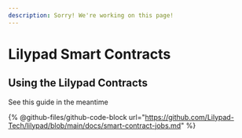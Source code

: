 ```yaml
---
description: Sorry! We're working on this page!
---
```


# Lilypad Smart Contracts

## Using the Lilypad Contracts

See this guide in the meantime

{% @github-files/github-code-block url="https://github.com/Lilypad-Tech/lilypad/blob/main/docs/smart-contract-jobs.md" %}

